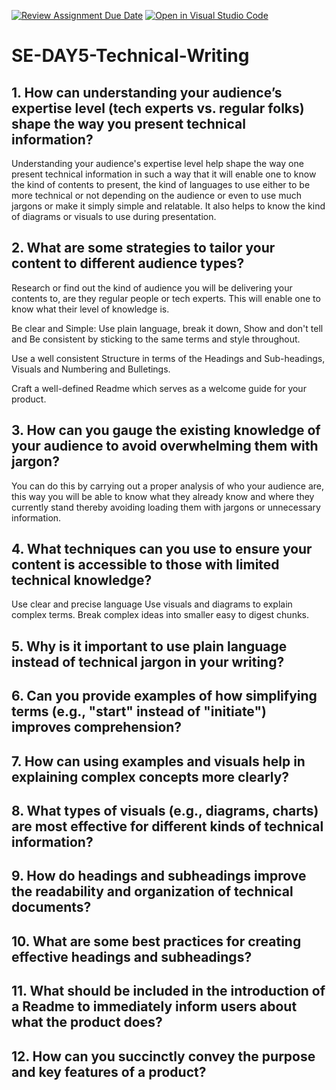 [![Review Assignment Due Date](https://classroom.github.com/assets/deadline-readme-button-22041afd0340ce965d47ae6ef1cefeee28c7c493a6346c4f15d667ab976d596c.svg)](https://classroom.github.com/a/zsAR-pyY)
[![Open in Visual Studio Code](https://classroom.github.com/assets/open-in-vscode-2e0aaae1b6195c2367325f4f02e2d04e9abb55f0b24a779b69b11b9e10269abc.svg)](https://classroom.github.com/online_ide?assignment_repo_id=15713517&assignment_repo_type=AssignmentRepo)
# SE-DAY5-Technical-Writing
## 1. How can understanding your audience’s expertise level (tech experts vs. regular folks) shape the way you present technical information?
Understanding your audience's expertise level help shape the way one present technical information in such a way that it will enable one to know the kind of contents to present, the kind of languages to use either to be more technical or not depending on the audience or even to use much jargons or make it simply simple and relatable.
It also helps to know the kind of diagrams or visuals to use during presentation.

## 2. What are some strategies to tailor your content to different audience types?

Research or find out the kind of audience you will be delivering your contents to, are they regular people or tech experts. This will enable one to know what their level of knowledge is. 

Be clear and Simple: Use plain language, break it down, Show and don't tell and Be consistent by sticking to the same terms and style throughout.

Use a well consistent Structure in terms of the Headings and Sub-headings, Visuals and Numbering and Bulletings.

Craft a well-defined Readme which serves as a welcome guide for your product.
## 3. How can you gauge the existing knowledge of your audience to avoid overwhelming them with jargon?

You can do this by carrying out a proper analysis of who your audience are, this way you will be able to know what they already know and where they currently stand thereby avoiding loading them with jargons or unnecessary information. 
## 4. What techniques can you use to ensure your content is accessible to those with limited technical knowledge?
Use clear and precise language
Use visuals and diagrams to explain complex terms.
Break complex ideas into smaller easy to digest chunks.
## 5. Why is it important to use plain language instead of technical jargon in your writing?
## 6. Can you provide examples of how simplifying terms (e.g., "start" instead of "initiate") improves comprehension?
## 7. How can using examples and visuals help in explaining complex concepts more clearly?
## 8. What types of visuals (e.g., diagrams, charts) are most effective for different kinds of technical information?
## 9. How do headings and subheadings improve the readability and organization of technical documents?
## 10. What are some best practices for creating effective headings and subheadings?
## 11. What should be included in the introduction of a Readme to immediately inform users about what the product does?
## 12. How can you succinctly convey the purpose and key features of a product?
